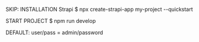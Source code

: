 SKIP: INSTALLATION Strapi
$ npx create-strapi-app my-project --quickstart

START PROJECT
$ npm run develop

DEFAULT: user/pass = admin/password


